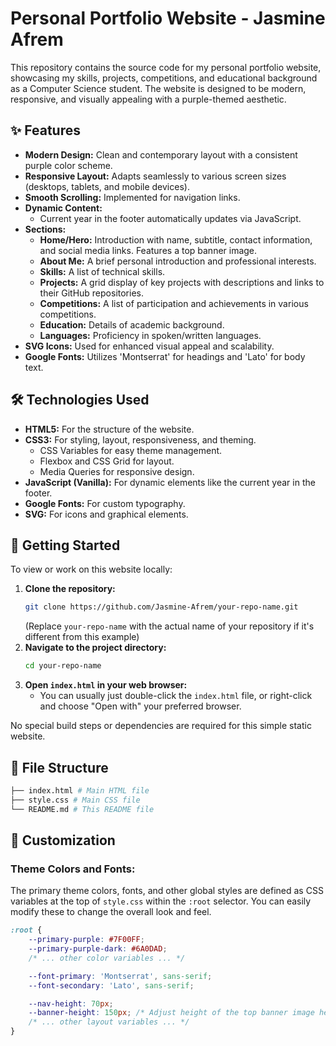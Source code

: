 # Personal Portfolio Website - Jasmine Afrem

This repository contains the source code for my personal portfolio website, showcasing my skills, projects, competitions, and educational background as a Computer Science student. The website is designed to be modern, responsive, and visually appealing with a purple-themed aesthetic.

## ✨ Features

*   **Modern Design:** Clean and contemporary layout with a consistent purple color scheme.
*   **Responsive Layout:** Adapts seamlessly to various screen sizes (desktops, tablets, and mobile devices).
*   **Smooth Scrolling:** Implemented for navigation links.
*   **Dynamic Content:**
    *   Current year in the footer automatically updates via JavaScript.
*   **Sections:**
    *   **Home/Hero:** Introduction with name, subtitle, contact information, and social media links. Features a top banner image.
    *   **About Me:** A brief personal introduction and professional interests.
    *   **Skills:** A list of technical skills.
    *   **Projects:** A grid display of key projects with descriptions and links to their GitHub repositories.
    *   **Competitions:** A list of participation and achievements in various competitions.
    *   **Education:** Details of academic background.
    *   **Languages:** Proficiency in spoken/written languages.
*   **SVG Icons:** Used for enhanced visual appeal and scalability.
*   **Google Fonts:** Utilizes 'Montserrat' for headings and 'Lato' for body text.

## 🛠️ Technologies Used

*   **HTML5:** For the structure of the website.
*   **CSS3:** For styling, layout, responsiveness, and theming.
    *   CSS Variables for easy theme management.
    *   Flexbox and CSS Grid for layout.
    *   Media Queries for responsive design.
*   **JavaScript (Vanilla):** For dynamic elements like the current year in the footer.
*   **Google Fonts:** For custom typography.
*   **SVG:** For icons and graphical elements.

## 🚀 Getting Started

To view or work on this website locally:

1.  **Clone the repository:**
    ```bash
    git clone https://github.com/Jasmine-Afrem/your-repo-name.git
    ```
    (Replace `your-repo-name` with the actual name of your repository if it's different from this example)
2.  **Navigate to the project directory:**
    ```bash
    cd your-repo-name
    ```
3.  **Open `index.html` in your web browser:**
    *   You can usually just double-click the `index.html` file, or right-click and choose "Open with" your preferred browser.

No special build steps or dependencies are required for this simple static website.

## 📂 File Structure
```bash
├── index.html # Main HTML file
├── style.css # Main CSS file
└── README.md # This README file
```

## 🎨 Customization

### Theme Colors and Fonts:
The primary theme colors, fonts, and other global styles are defined as CSS variables at the top of `style.css` within the `:root` selector. You can easily modify these to change the overall look and feel.

```css
:root {
    --primary-purple: #7F00FF;
    --primary-purple-dark: #6A0DAD;
    /* ... other color variables ... */

    --font-primary: 'Montserrat', sans-serif;
    --font-secondary: 'Lato', sans-serif;

    --nav-height: 70px;
    --banner-height: 150px; /* Adjust height of the top banner image here */
    /* ... other layout variables ... */
}
